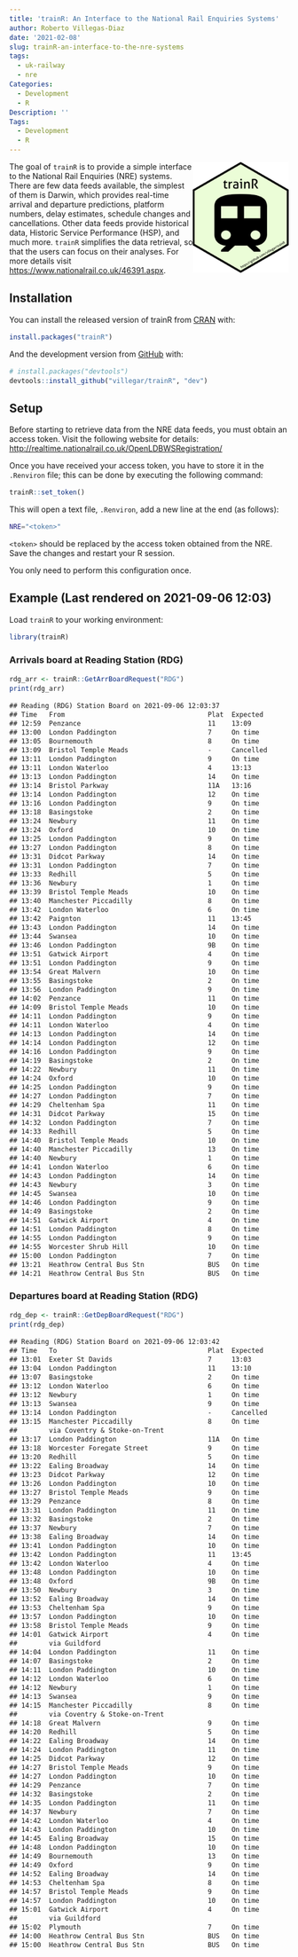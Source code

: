 ```yaml
---
title: 'trainR: An Interface to the National Rail Enquiries Systems'
author: Roberto Villegas-Diaz
date: '2021-02-08'
slug: trainR-an-interface-to-the-nre-systems
tags:
  - uk-railway
  - nre
Categories:
  - Development
  - R
Description: ''
Tags:
  - Development
  - R
---
```


<img src="https://raw.githubusercontent.com/villegar/trainR/main/inst/images/logo.png" alt="logo" align="right" height=200px/>

The goal of `trainR` is to provide a simple interface to the 
National Rail Enquiries (NRE) systems. There are few data feeds 
available, the simplest of them is Darwin, which provides real-time 
arrival and departure predictions, platform numbers, delay estimates, 
schedule changes and cancellations. Other data feeds provide historical 
data, Historic Service Performance (HSP), and much more. `trainR` 
simplifies the data retrieval, so that the users can focus on their 
analyses. For more details visit 
https://www.nationalrail.co.uk/46391.aspx.

## Installation

You can install the released version of trainR from [CRAN](https://CRAN.R-project.org) with:

``` r
install.packages("trainR")
```

And the development version from [GitHub](https://github.com/) with:

``` r
# install.packages("devtools")
devtools::install_github("villegar/trainR", "dev")
```

## Setup
Before starting to retrieve data from the NRE data feeds, you must obtain an access token. 
Visit the following website for details: http://realtime.nationalrail.co.uk/OpenLDBWSRegistration/

Once you have received your access token, you have to store it in the `.Renviron` file; this can be 
done by executing the following command:


```r
trainR::set_token()
```

This will open a text file, `.Renviron`, add a new line at the end (as follows):

```bash
NRE="<token>"
```

`<token>` should be replaced by the access token obtained from the NRE. Save the changes and restart 
your R session.

You only need to perform this configuration once.

## Example (Last rendered on 2021-09-06 12:03)

Load `trainR` to your working environment:

```r
library(trainR)
```

### Arrivals board at Reading Station (RDG)


```r
rdg_arr <- trainR::GetArrBoardRequest("RDG")
print(rdg_arr)
```

```
## Reading (RDG) Station Board on 2021-09-06 12:03:37
## Time   From                                    Plat  Expected
## 12:59  Penzance                                11    13:09
## 13:00  London Paddington                       7     On time
## 13:05  Bournemouth                             8     On time
## 13:09  Bristol Temple Meads                    -     Cancelled
## 13:11  London Paddington                       9     On time
## 13:11  London Waterloo                         4     13:13
## 13:13  London Paddington                       14    On time
## 13:14  Bristol Parkway                         11A   13:16
## 13:14  London Paddington                       12    On time
## 13:16  London Paddington                       9     On time
## 13:18  Basingstoke                             2     On time
## 13:24  Newbury                                 11    On time
## 13:24  Oxford                                  10    On time
## 13:25  London Paddington                       9     On time
## 13:27  London Paddington                       8     On time
## 13:31  Didcot Parkway                          14    On time
## 13:31  London Paddington                       7     On time
## 13:33  Redhill                                 5     On time
## 13:36  Newbury                                 1     On time
## 13:39  Bristol Temple Meads                    10    On time
## 13:40  Manchester Piccadilly                   8     On time
## 13:42  London Waterloo                         6     On time
## 13:42  Paignton                                11    13:45
## 13:43  London Paddington                       14    On time
## 13:44  Swansea                                 10    On time
## 13:46  London Paddington                       9B    On time
## 13:51  Gatwick Airport                         4     On time
## 13:51  London Paddington                       9     On time
## 13:54  Great Malvern                           10    On time
## 13:55  Basingstoke                             2     On time
## 13:56  London Paddington                       9     On time
## 14:02  Penzance                                11    On time
## 14:09  Bristol Temple Meads                    10    On time
## 14:11  London Paddington                       9     On time
## 14:11  London Waterloo                         4     On time
## 14:13  London Paddington                       14    On time
## 14:14  London Paddington                       12    On time
## 14:16  London Paddington                       9     On time
## 14:19  Basingstoke                             2     On time
## 14:22  Newbury                                 11    On time
## 14:24  Oxford                                  10    On time
## 14:25  London Paddington                       9     On time
## 14:27  London Paddington                       7     On time
## 14:29  Cheltenham Spa                          11    On time
## 14:31  Didcot Parkway                          15    On time
## 14:32  London Paddington                       7     On time
## 14:33  Redhill                                 5     On time
## 14:40  Bristol Temple Meads                    10    On time
## 14:40  Manchester Piccadilly                   13    On time
## 14:40  Newbury                                 1     On time
## 14:41  London Waterloo                         6     On time
## 14:43  London Paddington                       14    On time
## 14:43  Newbury                                 3     On time
## 14:45  Swansea                                 10    On time
## 14:46  London Paddington                       9     On time
## 14:49  Basingstoke                             2     On time
## 14:51  Gatwick Airport                         4     On time
## 14:51  London Paddington                       8     On time
## 14:55  London Paddington                       9     On time
## 14:55  Worcester Shrub Hill                    10    On time
## 15:00  London Paddington                       7     On time
## 13:21  Heathrow Central Bus Stn                BUS   On time
## 14:21  Heathrow Central Bus Stn                BUS   On time
```

### Departures board at Reading Station (RDG)


```r
rdg_dep <- trainR::GetDepBoardRequest("RDG")
print(rdg_dep)
```

```
## Reading (RDG) Station Board on 2021-09-06 12:03:42
## Time   To                                      Plat  Expected
## 13:01  Exeter St Davids                        7     13:03
## 13:04  London Paddington                       11    13:10
## 13:07  Basingstoke                             2     On time
## 13:12  London Waterloo                         6     On time
## 13:12  Newbury                                 1     On time
## 13:13  Swansea                                 9     On time
## 13:14  London Paddington                       -     Cancelled
## 13:15  Manchester Piccadilly                   8     On time
##        via Coventry & Stoke-on-Trent           
## 13:17  London Paddington                       11A   On time
## 13:18  Worcester Foregate Street               9     On time
## 13:20  Redhill                                 5     On time
## 13:22  Ealing Broadway                         14    On time
## 13:23  Didcot Parkway                          12    On time
## 13:26  London Paddington                       10    On time
## 13:27  Bristol Temple Meads                    9     On time
## 13:29  Penzance                                8     On time
## 13:31  London Paddington                       11    On time
## 13:32  Basingstoke                             2     On time
## 13:37  Newbury                                 7     On time
## 13:38  Ealing Broadway                         14    On time
## 13:41  London Paddington                       10    On time
## 13:42  London Paddington                       11    13:45
## 13:42  London Waterloo                         4     On time
## 13:48  London Paddington                       10    On time
## 13:48  Oxford                                  9B    On time
## 13:50  Newbury                                 3     On time
## 13:52  Ealing Broadway                         14    On time
## 13:53  Cheltenham Spa                          9     On time
## 13:57  London Paddington                       10    On time
## 13:58  Bristol Temple Meads                    9     On time
## 14:01  Gatwick Airport                         4     On time
##        via Guildford                           
## 14:04  London Paddington                       11    On time
## 14:07  Basingstoke                             2     On time
## 14:11  London Paddington                       10    On time
## 14:12  London Waterloo                         6     On time
## 14:12  Newbury                                 1     On time
## 14:13  Swansea                                 9     On time
## 14:15  Manchester Piccadilly                   8     On time
##        via Coventry & Stoke-on-Trent           
## 14:18  Great Malvern                           9     On time
## 14:20  Redhill                                 5     On time
## 14:22  Ealing Broadway                         14    On time
## 14:24  London Paddington                       11    On time
## 14:25  Didcot Parkway                          12    On time
## 14:27  Bristol Temple Meads                    9     On time
## 14:27  London Paddington                       10    On time
## 14:29  Penzance                                7     On time
## 14:32  Basingstoke                             2     On time
## 14:35  London Paddington                       11    On time
## 14:37  Newbury                                 7     On time
## 14:42  London Waterloo                         4     On time
## 14:43  London Paddington                       10    On time
## 14:45  Ealing Broadway                         15    On time
## 14:48  London Paddington                       10    On time
## 14:49  Bournemouth                             13    On time
## 14:49  Oxford                                  9     On time
## 14:52  Ealing Broadway                         14    On time
## 14:53  Cheltenham Spa                          8     On time
## 14:57  Bristol Temple Meads                    9     On time
## 14:57  London Paddington                       10    On time
## 15:01  Gatwick Airport                         4     On time
##        via Guildford                           
## 15:02  Plymouth                                7     On time
## 14:00  Heathrow Central Bus Stn                BUS   On time
## 15:00  Heathrow Central Bus Stn                BUS   On time
```
